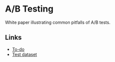 # A/B Testing

White paper illustrating common pitfalls of A/B tests.

## Links
 - [To-do](https://docs.google.com/document/d/14MBXcz3E5AfhV1Q_GFUxOr_Rnk8Zq6cf1L5ffhvak2o/edit)
 - [Test dataset](https://www.kaggle.com/yufengsui/mobile-games-ab-testing)
